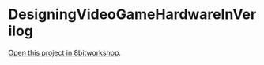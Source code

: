 DesigningVideoGameHardwareInVerilog
=====

[Open this project in 8bitworkshop](http://8bitworkshop.com/redir.html?platform=verilog&githubURL=https%3A%2F%2Fgithub.com%2Fquardinlyttle%2FDesigningVideoGameHardwareInVerilog&file=DesigningVideoGameHardwareInVerilog.v).
